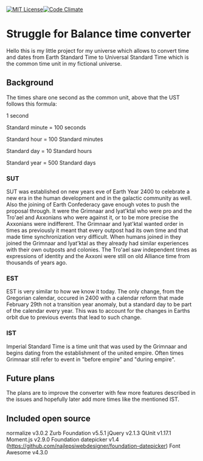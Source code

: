 [![MIT License][license-image]][license-url][![Code Climate](https://codeclimate.com/github/AdwinTrave/SfB-time-convertor/badges/gpa.svg)](https://codeclimate.com/github/AdwinTrave/SfB-time-convertor)
# Struggle for Balance time converter
Hello this is my little project for my universe which allows to convert time and dates from Earth Standard Time to Universal Standard Time which is the common time unit in my fictional universe.

## Background
The times share one second as the common unit, above that the UST follows this formula:

1 second

Standard minute = 100 seconds

Standard hour = 100 Standard minutes

Standard day = 10 Standard hours

Standard year = 500 Standard days

### SUT
SUT was established on new years eve of Earth Year 2400 to celebrate a new era in the human development and in the galactic community as well. Also the joining of Earth Confederacy gave enough votes to push the proposal through. It were the Grimnaar and Iyat'ktal who were pro and the Tro'ael and Axxonians who were against it, or to be more precise the Axxonians were indifferent. The Grimnaar and Iyat'ktal wanted order in times as previously it meant that every outpost had its own time and that made time synchronization very difficult. When humans joined in they joined the Grimnaar and Iyat'ktal as they already had similar experiences with their own outposts and colonies. The Tro'ael saw independent times as expressions of identity and the Axxoni were still on old Alliance time from thousands of years ago.

### EST
EST is very similar to how we know it today. The only change, from the Gregorian calendar, occured in 2400 with a calendar reform that made February 29th not a transition year anomaly, but a standard day to be part of the calendar every year. This was to account for the changes in Earths orbit due to previous events that lead to such change.

### IST
Imperial Standard Time is a time unit that was used by the Grimnaar and begins dating from the establishment of the united empire. Often times Grimnaar still refer to event in "before empire" and "during empire".

## Future plans
The plans are to improve the converter with few more features described in the issues and hopefully later add more times like the mentioned IST.

## Included open source
normalize v3.0.2
Zurb Foundation v5.5.1
jQuery v2.1.3
QUnit v1.17.1
Moment.js v2.9.0
Foundation datepicker v1.4 (https://github.com/najlepsiwebdesigner/foundation-datepicker)
Font Awesome v4.3.0

[license-image]: http://img.shields.io/badge/license-MIT-blue.svg?style=flat
[license-url]: LICENSE
